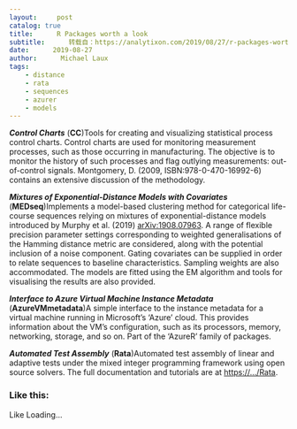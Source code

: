 ```yaml
---
layout:     post
catalog: true
title:      R Packages worth a look
subtitle:      转载自：https://analytixon.com/2019/08/27/r-packages-worth-a-look-1617/
date:      2019-08-27
author:      Michael Laux
tags:
    - distance
    - rata
    - sequences
    - azurer
    - models
---
```


***Control Charts*** (**CC**)Tools for creating and visualizing statistical process control charts. Control charts are used for monitoring measurement processes, such as those occurring in manufacturing. The objective is to monitor the history of such processes and flag outlying measurements: out-of-control signals. Montgomery, D. (2009, ISBN:978-0-470-16992-6) contains an extensive discussion of the methodology.

***Mixtures of Exponential-Distance Models with Covariates*** (**MEDseq**)Implements a model-based clustering method for categorical life-course sequences relying on mixtures of exponential-distance models introduced by Murphy et al. (2019) <arXiv:1908.07963>. A range of flexible precision parameter settings corresponding to weighted generalisations of the Hamming distance metric are considered, along with the potential inclusion of a noise component. Gating covariates can be supplied in order to relate sequences to baseline characteristics. Sampling weights are also accommodated. The models are fitted using the EM algorithm and tools for visualising the results are also provided.

***Interface to Azure Virtual Machine Instance Metadata*** (**AzureVMmetadata**)A simple interface to the instance metadata for a virtual machine running in Microsoft’s ‘Azure’ cloud. This provides information about the VM’s configuration, such as its processors, memory, networking, storage, and so on. Part of the ‘AzureR’ family of packages.

***Automated Test Assembly*** (**Rata**)Automated test assembly of linear and adaptive tests under the mixed integer programming framework using open source solvers. The full documentation and tutorials are at <https://…/Rata>. 

### Like this:

Like Loading...
